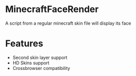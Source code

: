 # MinecraftFaceRender
A script from a regular minecraft skin file will display its face

# Features
* Second skin layer support
* HD Skins support
* Crossbrowser compatibility
